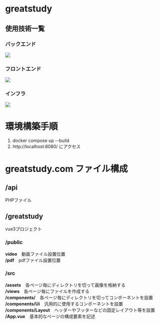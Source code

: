 # greatstudy

## 使用技術一覧
### バックエンド
<img src="https://img.shields.io/badge/-Php-777BB4.svg?logo=php&style=for-the-badge">

### フロントエンド
<img src="https://img.shields.io/badge/-Vue.js-4FC08D.svg?logo=vue.js&style=for-the-badge">

### インフラ
<img src="https://img.shields.io/badge/-Docker-1488C6.svg?logo=docker&style=for-the-badge">

# 環境構築手順
1. docker compose up --build
2. http://localhost:8080/ にアクセス

# greatstudy.com ファイル構成
## /api
PHPファイル
## /greatstudy
vue3プロジェクト  
### /public
**video**　動画ファイル設置位置  
**/pdf**　pdfファイル設置位置  
### /src
**/assets**　各ページ毎にディレクトリを切って画像を格納する  
**/views**　各ページ毎にファイルを作成する  
**/components/**　各ページ毎にディレクトリを切ってコンポーネントを設置  
**/components/Ui**　汎用的に使用するコンポーネントを設置  
**/components/Layout**　ヘッダーやフッターなどの固定レイアウト等を設置  
**/App.vue**　基本的なページの構成要素を記述  
